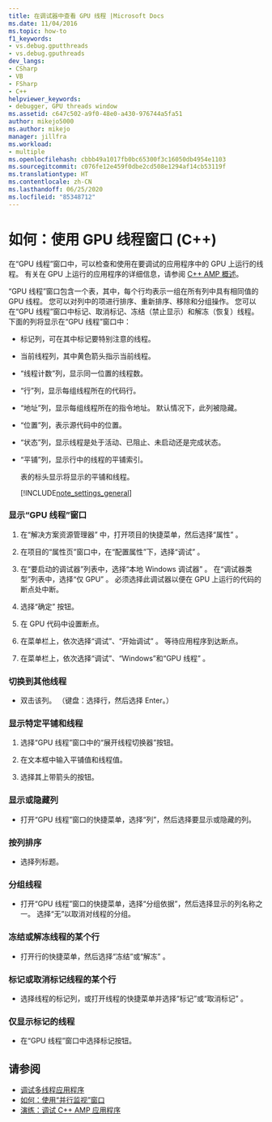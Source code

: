 ```yaml
---
title: 在调试器中查看 GPU 线程 |Microsoft Docs
ms.date: 11/04/2016
ms.topic: how-to
f1_keywords:
- vs.debug.gputthreads
- vs.debug.gputhreads
dev_langs:
- CSharp
- VB
- FSharp
- C++
helpviewer_keywords:
- debugger, GPU threads window
ms.assetid: c647c502-a9f0-48e0-a430-976744a5fa51
author: mikejo5000
ms.author: mikejo
manager: jillfra
ms.workload:
- multiple
ms.openlocfilehash: cbbb49a1017fb0bc65300f3c16050db4954e1103
ms.sourcegitcommit: c076fe12e459f0dbe2cd508e1294af14cb53119f
ms.translationtype: HT
ms.contentlocale: zh-CN
ms.lasthandoff: 06/25/2020
ms.locfileid: "85348712"
---
```

# <a name="how-to-use-the-gpu-threads-window-c"></a>如何：使用 GPU 线程窗口 (C++)
在“GPU 线程”窗口中，可以检查和使用在要调试的应用程序中的 GPU 上运行的线程。 有关在 GPU 上运行的应用程序的详细信息，请参阅 [C++ AMP 概述](/cpp/parallel/amp/cpp-amp-overview)。

 “GPU 线程”窗口包含一个表，其中，每个行均表示一组在所有列中具有相同值的 GPU 线程。 您可以对列中的项进行排序、重新排序、移除和分组操作。 您可以在“GPU 线程”窗口中标记、取消标记、冻结（禁止显示）和解冻（恢复）线程。 下面的列将显示在“GPU 线程”窗口中：

- 标记列，可在其中标记要特别注意的线程。

- 当前线程列，其中黄色箭头指示当前线程。

- “线程计数”列，显示同一位置的线程数。

- “行”列，显示每组线程所在的代码行。

- “地址”列，显示每组线程所在的指令地址。 默认情况下，此列被隐藏。

- “位置”列，表示源代码中的位置。

- “状态”列，显示线程是处于活动、已阻止、未启动还是完成状态。

- “平铺”列，显示行中的线程的平铺索引。

  表的标头显示将显示的平铺和线程。

  [!INCLUDE[note_settings_general](../data-tools/includes/note_settings_general_md.md)]

### <a name="to-display-the-gpu-threads-window"></a>显示“GPU 线程”窗口

1. 在“解决方案资源管理器” 中，打开项目的快捷菜单，然后选择“属性” 。

2. 在项目的“属性页”窗口中，在“配置属性”下，选择“调试”  。

3. 在“要启动的调试器”列表中，选择“本地 Windows 调试器” 。 在“调试器类型”列表中，选择“仅 GPU” 。 必须选择此调试器以便在 GPU 上运行的代码的断点处中断。

4. 选择“确定”  按钮。

5. 在 GPU 代码中设置断点。

6. 在菜单栏上，依次选择“调试”、“开始调试” 。 等待应用程序到达断点。

7. 在菜单栏上，依次选择“调试”、“Windows”和“GPU 线程”  。

### <a name="to-switch-to-a-different-thread"></a>切换到其他线程

- 双击该列。 （键盘：选择行，然后选择 Enter。）

### <a name="to-display-a-particular-tile-and-thread"></a>显示特定平铺和线程

1. 选择“GPU 线程”窗口中的“展开线程切换器”按钮。

2. 在文本框中输入平铺值和线程值。

3. 选择其上带箭头的按钮。

### <a name="to-display-or-hide-a-column"></a>显示或隐藏列

- 打开“GPU 线程”窗口的快捷菜单，选择“列”，然后选择要显示或隐藏的列。

### <a name="to-sort-by-a-column"></a>按列排序

- 选择列标题。

### <a name="to-group-threads"></a>分组线程

- 打开“GPU 线程”窗口的快捷菜单，选择“分组依据”，然后选择显示的列名称之一。 选择“无”以取消对线程的分组。

### <a name="to-freeze-or-thaw-a-row-of-threads"></a>冻结或解冻线程的某个行

- 打开行的快捷菜单，然后选择“冻结”或“解冻” 。

### <a name="to-flag-or-unflag-a-row-of-threads"></a>标记或取消标记线程的某个行

- 选择线程的标记列，或打开线程的快捷菜单并选择“标记”或“取消标记” 。

### <a name="to-display-only-flagged-threads"></a>仅显示标记的线程

- 在“GPU 线程”窗口中选择标记按钮。

## <a name="see-also"></a>请参阅
- [调试多线程应用程序](../debugger/debug-multithreaded-applications-in-visual-studio.md)
- [如何：使用“并行监视”窗口](../debugger/how-to-use-the-parallel-watch-window.md)
- [演练：调试 C++ AMP 应用程序](/cpp/parallel/amp/walkthrough-debugging-a-cpp-amp-application)